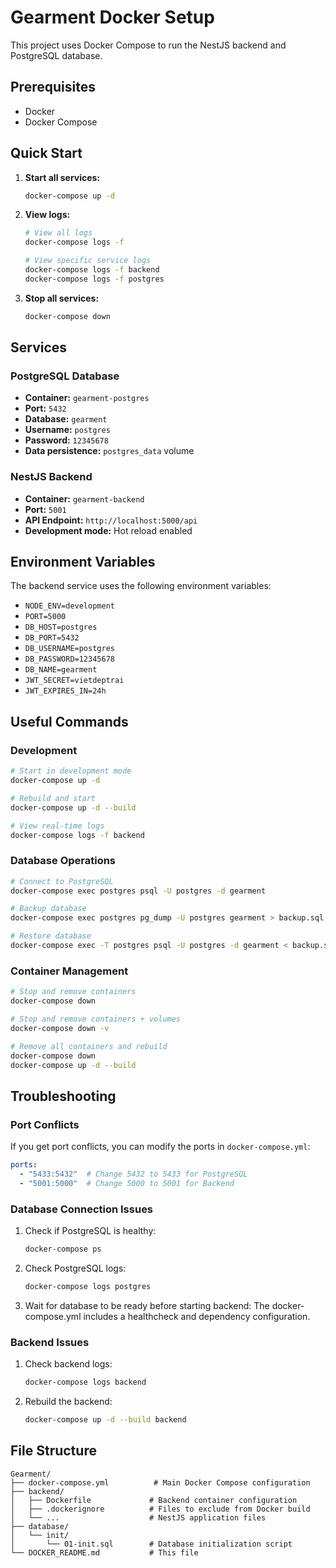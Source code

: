 # Gearment Docker Setup

This project uses Docker Compose to run the NestJS backend and PostgreSQL database.

## Prerequisites

- Docker
- Docker Compose

## Quick Start

1. **Start all services:**
   ```bash
   docker-compose up -d
   ```

2. **View logs:**
   ```bash
   # View all logs
   docker-compose logs -f
   
   # View specific service logs
   docker-compose logs -f backend
   docker-compose logs -f postgres
   ```

3. **Stop all services:**
   ```bash
   docker-compose down
   ```

## Services

### PostgreSQL Database
- **Container:** `gearment-postgres`
- **Port:** `5432`
- **Database:** `gearment`
- **Username:** `postgres`
- **Password:** `12345678`
- **Data persistence:** `postgres_data` volume

### NestJS Backend
- **Container:** `gearment-backend`
- **Port:** `5001`
- **API Endpoint:** `http://localhost:5000/api`
- **Development mode:** Hot reload enabled

## Environment Variables

The backend service uses the following environment variables:
- `NODE_ENV=development`
- `PORT=5000`
- `DB_HOST=postgres`
- `DB_PORT=5432`
- `DB_USERNAME=postgres`
- `DB_PASSWORD=12345678`
- `DB_NAME=gearment`
- `JWT_SECRET=vietdeptrai`
- `JWT_EXPIRES_IN=24h`

## Useful Commands

### Development
```bash
# Start in development mode
docker-compose up -d

# Rebuild and start
docker-compose up -d --build

# View real-time logs
docker-compose logs -f backend
```

### Database Operations
```bash
# Connect to PostgreSQL
docker-compose exec postgres psql -U postgres -d gearment

# Backup database
docker-compose exec postgres pg_dump -U postgres gearment > backup.sql

# Restore database
docker-compose exec -T postgres psql -U postgres -d gearment < backup.sql
```

### Container Management
```bash
# Stop and remove containers
docker-compose down

# Stop and remove containers + volumes
docker-compose down -v

# Remove all containers and rebuild
docker-compose down
docker-compose up -d --build
```

## Troubleshooting

### Port Conflicts
If you get port conflicts, you can modify the ports in `docker-compose.yml`:
```yaml
ports:
  - "5433:5432"  # Change 5432 to 5433 for PostgreSQL
  - "5001:5000"  # Change 5000 to 5001 for Backend
```

### Database Connection Issues
1. Check if PostgreSQL is healthy:
   ```bash
   docker-compose ps
   ```

2. Check PostgreSQL logs:
   ```bash
   docker-compose logs postgres
   ```

3. Wait for database to be ready before starting backend:
   The docker-compose.yml includes a healthcheck and dependency configuration.

### Backend Issues
1. Check backend logs:
   ```bash
   docker-compose logs backend
   ```

2. Rebuild the backend:
   ```bash
   docker-compose up -d --build backend
   ```

## File Structure
```
Gearment/
├── docker-compose.yml          # Main Docker Compose configuration
├── backend/
│   ├── Dockerfile             # Backend container configuration
│   ├── .dockerignore          # Files to exclude from Docker build
│   └── ...                    # NestJS application files
├── database/
│   └── init/
│       └── 01-init.sql        # Database initialization script
└── DOCKER_README.md           # This file
``` 